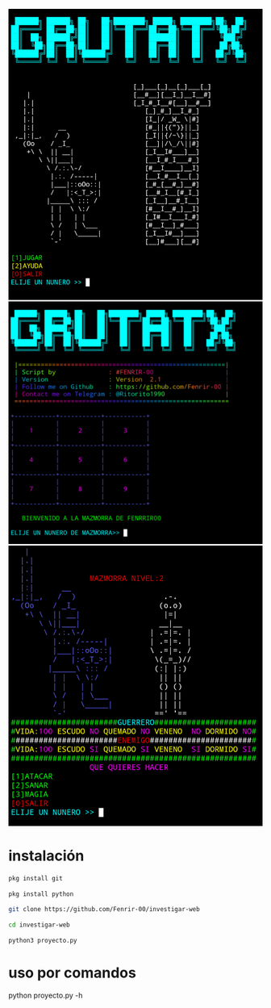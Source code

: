
![Screenshot](mazmorratx.png)
![Screenshot](mazmorratx1.png)
![Screenshot](mazmorratx2.png)
# instalación
``` bash
pkg install git
```
```bash
pkg install python
```
```bash
git clone https://github.com/Fenrir-00/investigar-web
```
```bash
cd investigar-web
```
```bash
python3 proyecto.py
```

# uso por comandos 

python proyecto.py -h
